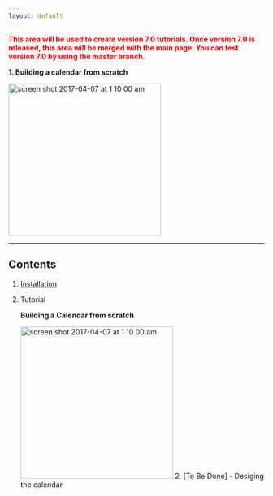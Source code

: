 ```yaml
---
layout: default
---
```



**<font color="red">This area will be used to create version 7.0 tutorials. Once version 7.0 is released, this area will be merged with the main page. You can test version 7.0 by using the master branch.</font>** 

**1. Building a calendar from scratch**

[<img width="300" alt="screen shot 2017-04-07 at 1 10 00 am" src="https://cloud.githubusercontent.com/assets/2439146/24791476/10ae6602-1b2f-11e7-9d2b-038b007090ab.png">](https://www.youtube.com/watch?v=zOphH-h-qCs)

_____


## Contents
1. [Installation](Installation)
2. Tutorial 
   
   **Building a Calendar from scratch**
   
   [<img width="300" alt="screen shot 2017-04-07 at 1 10 00 am" src="https://cloud.githubusercontent.com/assets/2439146/24791476/10ae6602-1b2f-11e7-9d2b-038b007090ab.png">](https://www.youtube.com/watch?v=zOphH-h-qCs)
   2. [To Be Done] - Desiging the calendar
